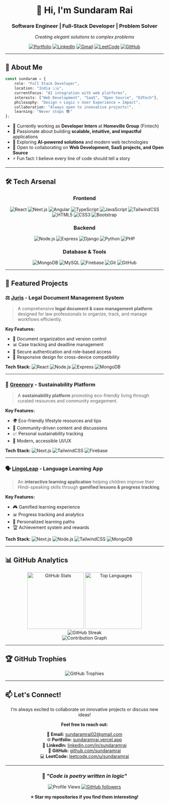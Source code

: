 <div align="center">

# 👋 Hi, I'm Sundaram Rai

### Software Engineer | Full-Stack Developer | Problem Solver

*Creating elegant solutions to complex problems*

[![Portfolio](https://img.shields.io/badge/🌐%20Portfolio-sundaramrai.vercel.app-00D9FF?style=for-the-badge)](https://sundaramrai.vercel.app/)
[![LinkedIn](https://img.shields.io/badge/-LinkedIn-0A66C2?style=for-the-badge&logo=LinkedIn&logoColor=FFFFFF)](https://linkedin.com/in/sundaramrai)
[![Gmail](https://img.shields.io/badge/-sundaramrai02@gmail.com-EA4335?style=for-the-badge&logo=Gmail&logoColor=FFFFFF)](mailto:sundaramrai02@gmail.com)
[![LeetCode](https://img.shields.io/badge/-LeetCode-FFA116?style=for-the-badge&logo=LeetCode&logoColor=000000)](https://leetcode.com/u/sundaramrai/)
[![GitHub](https://img.shields.io/badge/-GitHub-181717?style=for-the-badge&logo=GitHub&logoColor=FFFFFF)](https://github.com/sundaramrai)

</div>

---

## 🚀 About Me

```typescript
const sundaram = {
    role: "Full Stack Developer",
    location: "India 🇮🇳",
    currentFocus: "AI integration with web platforms",
    interests: ["Web Development", "SaaS", "Open Source", "EdTech"],
    philosophy: "Design × Logic × User Experience = Impact",
    collaboration: "Always open to innovative projects!",
    learning: "Never stops 📚"
};
```

- 💼 Currently working as **Developer Intern** at **Homeville Group** (Fintech)
- 🎯 Passionate about building **scalable, intuitive, and impactful** applications
- 🌱 Exploring **AI-powered solutions** and modern web technologies
- 🤝 Open to collaborating on **Web Development, SaaS projects, and Open Source**
- ⚡ Fun fact: I believe every line of code should tell a story

---

## 🛠️ Tech Arsenal

<div align="center">

### Frontend
![React](https://img.shields.io/badge/-React-61DAFB?style=flat-square&logo=react&logoColor=000)
![Next.js](https://img.shields.io/badge/-Next.js-000000?style=flat-square&logo=next.js&logoColor=fff)
![Angular](https://img.shields.io/badge/-Angular-DD0031?style=flat-square&logo=angular&logoColor=fff)
![TypeScript](https://img.shields.io/badge/-TypeScript-3178C6?style=flat-square&logo=typescript&logoColor=fff)
![JavaScript](https://img.shields.io/badge/-JavaScript-F7DF1E?style=flat-square&logo=javascript&logoColor=000)
![TailwindCSS](https://img.shields.io/badge/-TailwindCSS-06B6D4?style=flat-square&logo=tailwindcss&logoColor=fff)
![HTML5](https://img.shields.io/badge/-HTML5-E34F26?style=flat-square&logo=html5&logoColor=fff)
![CSS3](https://img.shields.io/badge/-CSS3-1572B6?style=flat-square&logo=css3&logoColor=fff)
![Bootstrap](https://img.shields.io/badge/-Bootstrap-7952B3?style=flat-square&logo=bootstrap&logoColor=fff)

### Backend
![Node.js](https://img.shields.io/badge/-Node.js-339933?style=flat-square&logo=node.js&logoColor=fff)
![Express](https://img.shields.io/badge/-Express-000000?style=flat-square&logo=express&logoColor=fff)
![Django](https://img.shields.io/badge/-Django-092E20?style=flat-square&logo=django&logoColor=fff)
![Python](https://img.shields.io/badge/-Python-3776AB?style=flat-square&logo=python&logoColor=fff)
![PHP](https://img.shields.io/badge/-PHP-777BB4?style=flat-square&logo=php&logoColor=fff)

### Database & Tools
![MongoDB](https://img.shields.io/badge/-MongoDB-47A248?style=flat-square&logo=mongodb&logoColor=fff)
![MySQL](https://img.shields.io/badge/-MySQL-4479A1?style=flat-square&logo=mysql&logoColor=fff)
![Firebase](https://img.shields.io/badge/-Firebase-FFCA28?style=flat-square&logo=firebase&logoColor=000)
![Git](https://img.shields.io/badge/-Git-F05032?style=flat-square&logo=git&logoColor=fff)
![GitHub](https://img.shields.io/badge/-GitHub-181717?style=flat-square&logo=github&logoColor=fff)

</div>

---

## 🎯 Featured Projects

### ⚖️ [Juris](https://github.com/sundaramrai/juris) - Legal Document Management System
> A comprehensive **legal document & case management platform** designed for law professionals to organize, track, and manage workflows efficiently.

**Key Features:**
- 📁 Document organization and version control
- 📊 Case tracking and deadline management
- 🔐 Secure authentication and role-based access
- 📱 Responsive design for cross-device compatibility

**Tech Stack:** ![React](https://img.shields.io/badge/-React-61DAFB?logo=react&logoColor=000&style=flat-square) ![Node.js](https://img.shields.io/badge/-Node.js-339933?logo=node.js&logoColor=fff&style=flat-square) ![Express](https://img.shields.io/badge/-Express-000000?logo=express&logoColor=fff&style=flat-square) ![MongoDB](https://img.shields.io/badge/-MongoDB-47A248?logo=mongodb&logoColor=fff&style=flat-square)

---

### 🌿 [Greenory](https://github.com/sundaramrai/greenory) - Sustainability Platform
> A **sustainability platform** promoting eco-friendly living through curated resources and community engagement.

**Key Features:**
- 🌍 Eco-friendly lifestyle resources and tips
- 👥 Community-driven content and discussions
- 📈 Personal sustainability tracking
- 🎨 Modern, accessible UI/UX

**Tech Stack:** ![Next.js](https://img.shields.io/badge/-Next.js-000000?logo=next.js&logoColor=fff&style=flat-square) ![TailwindCSS](https://img.shields.io/badge/-TailwindCSS-06B6D4?logo=tailwindcss&logoColor=fff&style=flat-square) ![Firebase](https://img.shields.io/badge/-Firebase-FFCA28?logo=firebase&logoColor=000&style=flat-square)

---

### 🗣️ [LingoLeap](https://github.com/RayaanQ/Misarticulation-Project/tree/LingoLeap) - Language Learning App
> An **interactive learning application** helping children improve their Hindi-speaking skills through **gamified lessons & progress tracking**.

**Key Features:**
- 🎮 Gamified learning experience
- 📊 Progress tracking and analytics
- 🎯 Personalized learning paths
- 🏆 Achievement system and rewards

**Tech Stack:** ![Next.js](https://img.shields.io/badge/-Next.js-000000?logo=next.js&logoColor=fff&style=flat-square) ![Node.js](https://img.shields.io/badge/-Node.js-339933?logo=node.js&logoColor=fff&style=flat-square) ![TailwindCSS](https://img.shields.io/badge/-TailwindCSS-06B6D4?logo=tailwindcss&logoColor=fff&style=flat-square) ![MongoDB](https://img.shields.io/badge/-MongoDB-47A248?logo=mongodb&logoColor=fff&style=flat-square)

---

## 📊 GitHub Analytics

<div align="center">
  <img height="180em" src="https://github-readme-stats.vercel.app/api?username=sundaramrai&show_icons=true&theme=tokyonight&include_all_commits=true&count_private=true" alt="GitHub Stats"/>
  <img height="180em" src="https://github-readme-stats.vercel.app/api/top-langs/?username=sundaramrai&layout=compact&langs_count=8&theme=tokyonight" alt="Top Languages"/>
</div>

<div align="center">
  <img src="https://github-readme-streak-stats.herokuapp.com/?user=sundaramrai&theme=tokyonight" alt="GitHub Streak"/>
</div>

<div align="center">
  <img src="https://github-readme-activity-graph.vercel.app/graph?username=sundaramrai&theme=tokyo-night&hide_border=true" alt="Contribution Graph"/>
</div>

---

## 🏆 GitHub Trophies

<div align="center">
  <img src="https://github-profile-trophy.vercel.app/?username=sundaramrai&theme=tokyonight&no-frame=true&row=1&column=7" alt="GitHub Trophies"/>
</div>

---

## 📫 Let's Connect!

<div align="center">

I'm always excited to collaborate on innovative projects or discuss new ideas!

**Feel free to reach out:**

📧 **Email:** [sundaramrai02@gmail.com](mailto:sundaramrai02@gmail.com)  
🌐 **Portfolio:** [sundaramrai.vercel.app](https://sundaramrai.vercel.app/)  
💼 **LinkedIn:** [linkedin.com/in/sundaramrai](https://linkedin.com/in/sundaramrai)  
🐙 **GitHub:** [github.com/sundaramrai](https://github.com/sundaramrai)  
💻 **LeetCode:** [leetcode.com/u/sundaramrai](https://leetcode.com/u/sundaramrai/)

</div>

---

<div align="center">

### 💭 *"Code is poetry written in logic"*

![Profile Views](https://komarev.com/ghpvc/?username=sundaramrai&color=blueviolet&style=flat-square)
[![GitHub followers](https://img.shields.io/github/followers/sundaramrai?label=Follow&style=social)](https://github.com/sundaramrai)

**⭐ Star my repositories if you find them interesting!**

</div>

